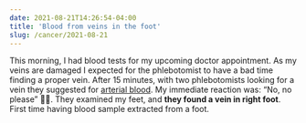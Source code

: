 ```yaml
---
date: 2021-08-21T14:26:54-04:00
title: 'Blood from veins in the foot'
slug: /cancer/2021-08-21
---
```


This morning, I had blood tests for my upcoming doctor appointment. As my veins are damaged I expected for the phlebotomist to have a bad time finding a proper vein. After 15 minutes, with two phlebotomists looking for a vein they suggested for [arterial blood](/cancer/2021-08-05). My immediate reaction was: “No, no please” 🙅‍♂️. They examined my feet, and **they found a vein in right foot**. First time having blood sample extracted from a foot.
